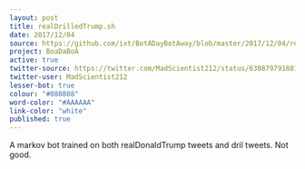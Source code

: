 ```yaml
---
layout: post
title: realDrilledTrump.sh
date: 2017/12/04
source: https://github.com/ixt/BotADayBotAway/blob/master/2017/12/04/realDrilledTrump.sh
project: BoaDaBoA
active: true
twitter-source: https://twitter.com/MadScientist212/status/630879791881662464
twitter-user: MadScientist212
lesser-bot: true
colour: "#080808"
word-color: "#AAAAAA"
link-color: "white"
published: true
---
```

 

A markov bot trained on both realDonaldTrump tweets and dril tweets. Not good. 
